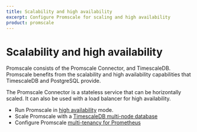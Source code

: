 ```yaml
---
title: Scalability and high availability
excerpt: Configure Promscale for scaling and high availability
product: promscale
---
```


# Scalability and high availability
Promscale consists of the Promscale Connector, and TimescaleDB. Promscale
benefits from the scalability and high availability capabilities that
TimescaleDB and PostgreSQL provide.

The Promscale Connector is a stateless service that can be horizontally
scaled. It can also be used with a load balancer for high availability.

*   Run Promscale in [high availability][high-availability] mode.
*   Scale Promscale with a [TimescaleDB multi-node database][multi-node]
*   Configure Promscale [multi-tenancy for Prometheus][multi-tenancy]

[high-availability]: /promscale/:currentVersion:/scale-ha/high-availability/
[multi-node]: /promscale/:currentVersion:/scale-ha/multi-node/
[multi-tenancy]: /promscale/:currentVersion:/scale-ha/prometheus-multi-tenancy/
